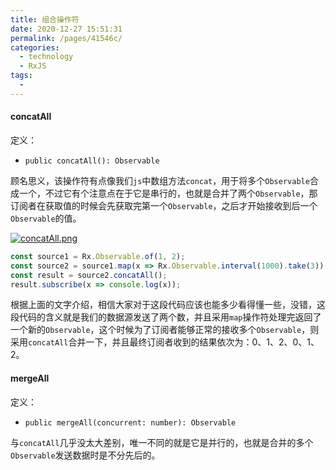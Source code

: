 ```yaml
---
title: 组合操作符
date: 2020-12-27 15:51:31
permalink: /pages/41546c/
categories:
  - technology
  - RxJS
tags:
  - 
---
```


#### concatAll

定义：
- `public concatAll(): Observable`

顾名思义，该操作符有点像我们`js`中数组方法`concat`，用于将多个`Observable`合成一个，不过它有个注意点在于它是串行的，也就是合并了两个`Observable`，那订阅者在获取值的时候会先获取完第一个`Observable`，之后才开始接收到后一个`Observable`的值。

[![concatAll.png](https://s3.ax1x.com/2020/12/27/r5TQgK.png)](https://imgchr.com/i/r5TQgK)

```js
const source1 = Rx.Observable.of(1, 2);
const source2 = source1.map(x => Rx.Observable.interval(1000).take(3));
const result = source2.concatAll();
result.subscribe(x => console.log(x));
```

根据上面的文字介绍，相信大家对于这段代码应该也能多少看得懂一些，没错，这段代码的含义就是我们的数据源发送了两个数，并且采用`map`操作符处理完返回了一个新的`Observable`，这个时候为了订阅者能够正常的接收多个`Observable`，则采用`concatAll`合并一下，并且最终订阅者收到的结果依次为：0、1、2、0、1、2。

#### mergeAll

定义：
- `public mergeAll(concurrent: number): Observable`

与`concatAll`几乎没太大差别，唯一不同的就是它是并行的，也就是合并的多个`Observable`发送数据时是不分先后的。